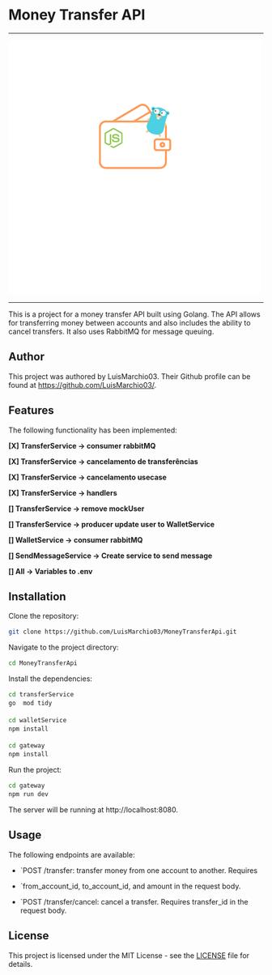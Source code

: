 # Money Transfer API

****

![Logo](./.github/img/transfer-money-api.png) 

****

This is a project for a money transfer API built using Golang. The API allows for transferring money between accounts and also includes the ability to cancel transfers. It also uses RabbitMQ for message queuing.


## Author

This project was authored by LuisMarchio03. Their Github profile can be found at https://github.com/LuisMarchio03/.


## Features

The following functionality has been implemented:

**[X] TransferService -> consumer rabbitMQ**

**[X] TransferService -> cancelamento de transferências**

**[X] TransferService -> cancelamento usecase**

**[X] TransferService -> handlers**

**[] TransferService -> remove mockUser**

**[] TransferService -> producer update user to WalletService**

**[] WalletService -> consumer rabbitMQ**

**[] SendMessageService -> Create service to send message**

**[] All -> Variables to .env**

## Installation

Clone the repository:

```bash
git clone https://github.com/LuisMarchio03/MoneyTransferApi.git
```

Navigate to the project directory:

```bash
cd MoneyTransferApi
```

Install the dependencies:

```bash
cd transferService
go  mod tidy

cd walletService
npm install

cd gateway
npm install
```

Run the project:

```bash
cd gateway
npm run dev
```


The server will be running at http://localhost:8080.

## Usage

The following endpoints are available:

- `POST /transfer: transfer money from one account to another. Requires 

- `from_account_id, to_account_id, and amount in the request body.

- `POST /transfer/cancel: cancel a transfer. Requires transfer_id in the request body.

## License

This project is licensed under the MIT License - see the [LICENSE](https://choosealicense.com/licenses/mit/) file for details.



